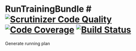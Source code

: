 # RunTrainingBundle # [![Scrutinizer Code Quality](https://scrutinizer-ci.com/g/nbremont/RunTrainingBundle/badges/quality-score.png?b=master)](https://scrutinizer-ci.com/g/nbremont/RunTrainingBundle/?branch=master) [![Code Coverage](https://scrutinizer-ci.com/g/nbremont/RunTrainingBundle/badges/coverage.png?b=master)](https://scrutinizer-ci.com/g/nbremont/RunTrainingBundle/?branch=master) [![Build Status](https://scrutinizer-ci.com/g/nbremont/RunTrainingBundle/badges/build.png?b=master)](https://scrutinizer-ci.com/g/nbremont/RunTrainingBundle/build-status/master)
Generate running plan
